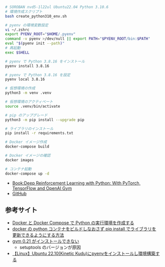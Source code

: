 ```sh
# SOROBAN nvd5-1l22ul Ubuntu22.04 Python 3.10.6
# 環境作成スクリプト
bash create_python310_env.sh

# pyenv の環境変数設定
vi ~/.zshrc
export PYENV_ROOT="$HOME/.pyenv"
command -v pyenv >/dev/null || export PATH="$PYENV_ROOT/bin:$PATH"
eval "$(pyenv init --path)"
# 再起動
exec $SHELL

# pyenv で Python 3.8.16 をインストール
pyenv install 3.8.16

# pyenv で Python 3.8.16 を設定
pyenv local 3.8.16

# 仮想環境の作成
python3 -m venv .venv

# 仮想環境のアクティベート
source .venv/bin/activate

# pip のアップグレード
python3 -m pip install --upgrade pip

# ライブラリのインストール
pip install -r requirements.txt
```


```sh
# Docker イメージ作成
docker-compose build

# Docker イメージの確認
docker images

# コンテナ起動
docker-compose up -d
```

- [Book:Deep Reinforcement Learning with Python: With PyTorch, TensorFlow and OpenAI Gym](https://www.amazon.co.jp/dp/B091K32T2B)
- [GitHub](https://github.com/Apress/deep-reinforcement-learning-python)

## 参考サイト

- [Docker と Docker Compose で Python の実行環境を作成する](https://zuma-lab.com/posts/docker-python-settings)
- [docker の python コンテナをビルドしなおさず pip install でライブラリを更新できるようにする方法](https://asukiaaa.blogspot.com/2020/07/docker-python-pip-install-without-rebuilding.html)
- [gym 0.21 がインストールできない](https://github.com/openai/gym/issues/3176)
  - setuptools のバージョンが原因
- [【Linux】Ubuntu 22.10(Kinetic Kudu)にpyenvをインストールし環境構築する
](https://namileriblog.com/linux/ubuntu_pyenv/#i-3)